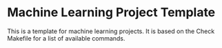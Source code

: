 # Machine Learning Project Template

This is a template for machine learning projects. It is based on the
Check Makefile for a list of available commands.
